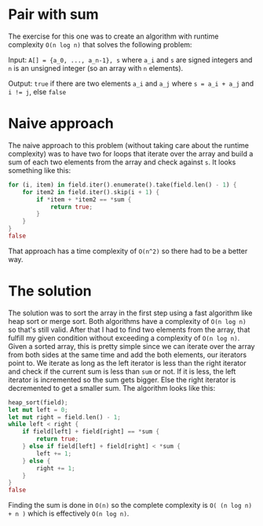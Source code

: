 # Pair with sum

The exercise for this one was to create an algorithm with runtime complexity `O(n log n)` that solves the following
problem:

Input: `A[] = {a_0, ..., a_n-1}, s` where `a_i` and `s` are signed integers and `n` is an unsigned integer (so an array
with `n` elements).

Output: `true` if there are two elements `a_i` and `a_j` where `s = a_i + a_j` and `i != j`, else `false`

# Naive approach

The naive approach to this problem (without taking care about the runtime complexity) was to have two for loops that
iterate over the array and build a sum of each two elements from the array and check against `s`. It looks something
like this:

``` Rust
for (i, item) in field.iter().enumerate().take(field.len() - 1) {
    for item2 in field.iter().skip(i + 1) {
        if *item + *item2 == *sum {
            return true;
        }
    }
}
false
```

That approach has a time complexity of `O(n^2)` so there had to be a better way.

# The solution

The solution was to sort the array in the first step using a fast algorithm like heap sort or merge sort. Both
algorithms have a complexity of `O(n log n)` so that's still valid. After that I had to find two elements from the
array, that fulfill my given condition without exceeding a complexity of `O(n log n)`. Given a sorted array, this is
pretty simple since we can iterate over the array from both sides at the same time and add the both elements, our
iterators point to. We iterate as long as the left iterator is less than the right iterator and check if the current sum
is less than `sum` or not. If it is less, the left iterator is incremented so the sum gets bigger. Else the right
iterator is decremented to get a smaller sum. The algorithm looks like this:

``` Rust
heap_sort(field);
let mut left = 0;
let mut right = field.len() - 1;
while left < right {
    if field[left] + field[right] == *sum {
        return true;
    } else if field[left] + field[right] < *sum {
        left += 1;
    } else {
        right += 1;
    }
}
false
```

Finding the sum is done in `O(n)` so the complete complexity is `O( (n log n) + n )` which is effectively `O(n log n)`.

